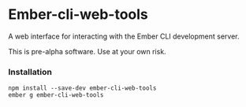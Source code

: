 # Ember-cli-web-tools

A web interface for interacting with the Ember CLI development server.

This is pre-alpha software. Use at your own risk.

### Installation

```
npm install --save-dev ember-cli-web-tools
ember g ember-cli-web-tools
```

